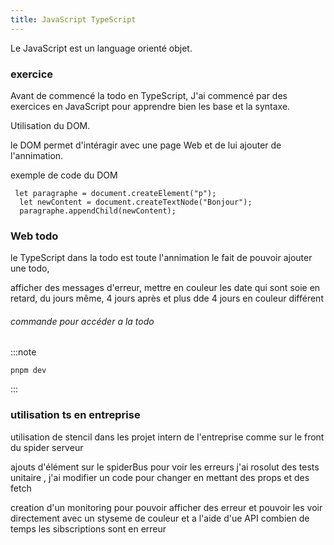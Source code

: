 ```yaml
---
title: JavaScript TypeScript
---
```


Le JavaScript est un language orienté objet.

### exercice

Avant de commencé la todo en TypeScript, J'ai commencé par des exercices en JavaScript pour apprendre
bien les base et la syntaxe.

Utilisation du DOM.

le DOM permet d'intéragir avec une page Web et de lui ajouter de l'annimation.

exemple de code du DOM


```
 let paragraphe = document.createElement("p");
  let newContent = document.createTextNode("Bonjour");
  paragraphe.appendChild(newContent);
```


### Web todo

le TypeScript dans la todo est toute l'annimation le fait de pouvoir ajouter une todo,

afficher des messages d'erreur, mettre en couleur les date qui sont soie en retard, du jours même,
4 jours après et plus dde 4 jours en couleur différent

###### commande pour accéder a la todo 
:::note
```
pnpm dev
```
:::

### utilisation ts en entreprise 
 
 utilisation de stencil dans les projet intern de l'entreprise comme sur 
 le front du spider serveur 

 ajouts d'élément sur  le spiderBus pour voir les erreurs 
j'ai rosolut des tests unitaire ,
j'ai modifier un code pour changer en mettant des props et des fetch 

creation d'un monitoring pour pouvoir afficher des erreur et pouvoir 
les voir directement  avec un styseme de couleur et a l'aide d'ue API 
combien de temps les sibscriptions sont  en erreur 